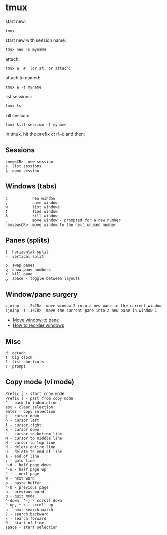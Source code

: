# tmux

start new:

    tmux

start new with session name:

    tmux new -s myname

attach:

    tmux a  #  (or at, or attach)

attach to named:

    tmux a -t myname

list sessions:

    tmux ls

kill session:

    tmux kill-session -t myname

In tmux, hit the prefix `ctrl+b` and then:

## Sessions

    :new<CR>  new session
    s  list sessions
    $  name session

## Windows (tabs)

    c           new window
    ,           name window
    w           list windows
    f           find window
    &           kill window
    .           move window - prompted for a new number
    :movew<CR>  move window to the next unused number

## Panes (splits)

    |  horizontal split
    -  vertical split
    
    o  swap panes
    q  show pane numbers
    x  kill pane
    ⍽  space - toggle between layouts

## Window/pane surgery

    :joinp -s :2<CR>  move window 2 into a new pane in the current window
    :joinp -t :1<CR>  move the current pane into a new pane in window 1

* [Move window to pane](http://unix.stackexchange.com/questions/14300/tmux-move-window-to-pane)
* [How to reorder windows](http://superuser.com/questions/343572/tmux-how-do-i-reorder-my-windows)

## Misc

    d  detach
    t  big clock
    ?  list shortcuts
    :  prompt
    
    
## Copy mode (vi mode)

    Prefix [ - start copy mode
    Prefix ] - past from copy mode
    ^ - back to indentation
    esc - clear selection
    enter - copy selection
    j - cursor down
    h - cursor left
    l - cursor right
    k - cursor down
    L - cursor to bottom line
    M - cursor to middle line
    H - cursor to top line
    d - delete entire line
    D - delete to end of line
    $ - end of line
    : - goto line
    ⌃-d - half page down
    ⌃-u - half page up
    ⌃-f - next page
    w - next word
    p - paste buffer
    ⌃-b - previous page
    b - previous word
    q - quit mode
    ⌃-down, ⌃-j - scroll down
    ⌃-up, ⌃-k - scroll up
    n - next search match
    ? - search backward
    / - search forward
    0 - start of line
    space - start selection
